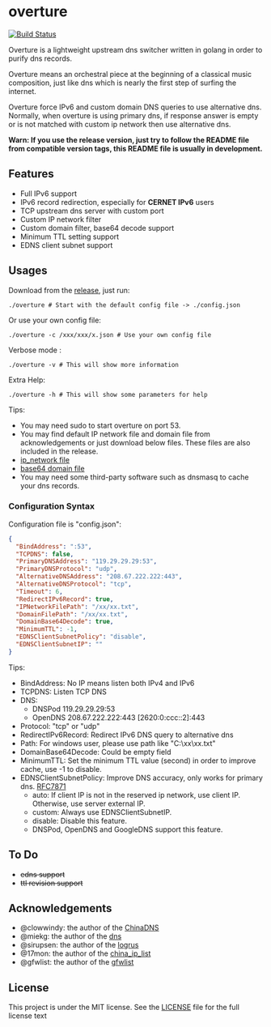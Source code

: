 # overture
[![Build Status](https://travis-ci.org/holyshawn/overture.png)](https://travis-ci.org/holyshawn/overture)

Overture is a lightweight upstream dns switcher written in golang in order to purify dns records.

Overture means an orchestral piece at the beginning of a classical music composition, just like dns which is nearly the first step of surfing the internet.

Overture force IPv6 and custom domain DNS queries to use alternative dns. Normally, when overture is using primary dns, if response answer is empty or is not matched with custom ip network then use alternative dns.

**Warn: If you use the release version, just try to follow the README file from compatible version tags, this README file is usually in development.**

## Features

+ Full IPv6 support
+ IPv6 record redirection, especially for **CERNET IPv6** users
+ TCP upstream dns server with custom port
+ Custom IP network filter
+ Custom domain filter, base64 decode support
+ Minimum TTL setting support
+ EDNS client subnet support

## Usages

Download from the [release](https://github.com/holyshawn/overture/releases), just run:

    ./overture # Start with the default config file -> ./config.json

Or use your own config file:

    ./overture -c /xxx/xxx/x.json # Use your own config file

Verbose mode :

    ./overture -v # This will show more information
    
Extra Help:

    ./overture -h # This will show some parameters for help

Tips:

+ You may need sudo to start overture on port 53.
+ You may find default IP network file and domain file from acknowledgements or just download below files. These files are also included in the release.
+ [ip_network file ](https://github.com/17mon/china_ip_list/raw/master/china_ip_list.txt)
+ [base64 domain file](https://github.com/gfwlist/gfwlist/raw/master/gfwlist.txt)
+ You may need some third-party software such as dnsmasq to cache your dns records.

###  Configuration Syntax

Configuration file is "config.json":

```json
{
  "BindAddress": ":53",
  "TCPDNS": false,
  "PrimaryDNSAddress": "119.29.29.29:53",
  "PrimaryDNSProtocol": "udp",
  "AlternativeDNSAddress": "208.67.222.222:443",
  "AlternativeDNSProtocol": "tcp",
  "Timeout": 6,
  "RedirectIPv6Record": true,
  "IPNetworkFilePath": "/xx/xx.txt",
  "DomainFilePath": "/xx/xx.txt",
  "DomainBase64Decode": true,
  "MinimumTTL": -1,
  "EDNSClientSubnetPolicy": "disable",
  "EDNSClientSubnetIP": ""
}
```

Tips:

+ BindAddress: No IP means listen both IPv4 and IPv6
+ TCPDNS: Listen TCP DNS
+ DNS:
    + DNSPod 119.29.29.29:53
    + OpenDNS 208.67.222.222:443 \[2620:0:ccc::2\]:443
+ Protocol: "tcp" or "udp"
+ RedirectIPv6Record: Redirect IPv6 DNS query to alternative dns
+ Path: For windows user, please use path like "C:\\xx\\xx.txt"
+ DomainBase64Decode: Could be empty field
+ MinimumTTL: Set the minimum TTL value (second) in order to improve cache, use -1 to disable.
+ EDNSClientSubnetPolicy: Improve DNS accuracy, only works for primary dns. [RFC7871](https://tools.ietf.org/html/rfc7871)
    + auto: If client IP is not in the reserved ip network, use client IP. Otherwise, use server external IP.
    + custom: Always use EDNSClientSubnetIP.
    + disable: Disable this feature.
    + DNSPod, OpenDNS and GoogleDNS support this feature.

## To Do

+ ~~edns support~~
+ ~~ttl revision support~~

## Acknowledgements

+ @clowwindy: the author of the [ChinaDNS](https://github.com/shadowsocks/ChinaDNS)
+ @miekg: the author of the [dns](https://github.com/miekg/dns)
+ @sirupsen: the author of the [logrus](https://github.com/Sirupsen/logrus)
+ @17mon: the author of the [china_ip_list](https://github.com/17mon/china_ip_list)
+ @gfwlist: the author of the [gfwlist](https://github.com/gfwlist/gfwlist)

## License

This project is under the MIT license. See the [LICENSE](LICENSE) file for the full license text
